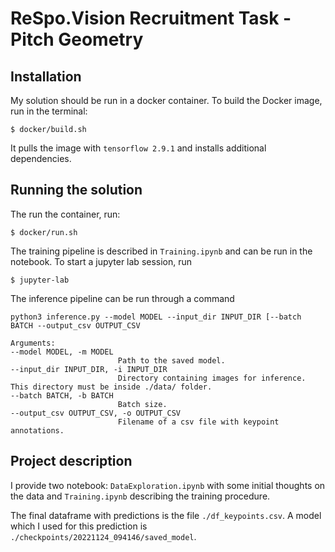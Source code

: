# ReSpo.Vision Recruitment Task - Pitch Geometry

## Installation

My solution should be run in a docker container. To build the Docker image, run in the terminal:
```shell
$ docker/build.sh
```

It pulls the image with `tensorflow 2.9.1` and installs additional dependencies.

## Running the solution

The run the container, run:
```shell
$ docker/run.sh
```

The training pipeline is described in `Training.ipynb` and can be run in the notebook. To start a jupyter lab session, 
run
```shell
$ jupyter-lab
```

The inference pipeline can be run through a command
```shell
python3 inference.py --model MODEL --input_dir INPUT_DIR [--batch BATCH --output_csv OUTPUT_CSV

Arguments:
--model MODEL, -m MODEL
                        Path to the saved model.
--input_dir INPUT_DIR, -i INPUT_DIR
                        Directory containing images for inference. This directory must be inside ./data/ folder.
--batch BATCH, -b BATCH
                        Batch size.
--output_csv OUTPUT_CSV, -o OUTPUT_CSV                        
                        Filename of a csv file with keypoint annotations.
```

## Project description

I provide two notebook: `DataExploration.ipynb` with some initial thoughts on the data and `Training.ipynb` describing 
the training procedure.

The final dataframe with predictions is the file `./df_keypoints.csv`. A model which I used for this prediction is 
`./checkpoints/20221124_094146/saved_model`.
